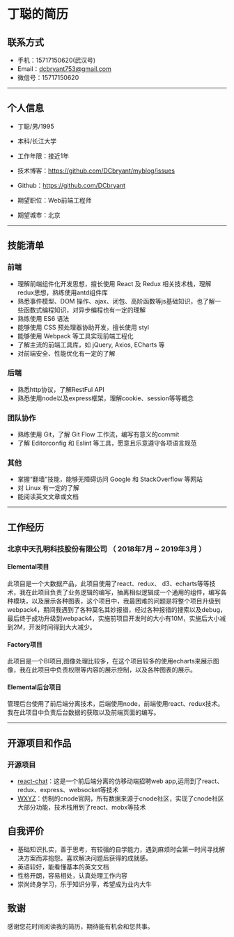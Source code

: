 
# 丁聪的简历

## 联系方式

- 手机：15717150620(武汉号)
- Email：dcbryant753@gmail.com
- 微信号：15717150620

---

## 个人信息

 - 丁聪/男/1995
 - 本科/长江大学
 - 工作年限：接近1年
 - 技术博客：https://github.com/DCbryant/myblog/issues
 - Github：https://github.com/DCbryant

 - 期望职位：Web前端工程师
 - 期望城市：北京

---

## 技能清单

### 前端
- 理解前端组件化开发思想，擅长使用 React 及 Redux 相关技术栈，理解redux思想，熟练使用antd组件库
- 熟悉事件模型、DOM 操作、ajax、闭包、高阶函数等js基础知识，也了解一些函数式编程知识，对异步编程也有一定的理解
- 熟练使用 ES6 语法
- 能够使用 CSS 预处理器协助开发，擅长使用 styl
- 能够使用 Webpack 等工具实现前端工程化
- 了解主流的前端工具库，如 jQuery, Axios, ECharts 等
- 对前端安全、性能优化有一定的了解

### 后端
- 熟悉http协议，了解RestFul API
- 熟悉使用node以及express框架，理解cookie、session等等概念


### 团队协作

- 熟练使用 Git，了解 Git Flow 工作流，编写有意义的commit
- 了解 Editorconfig 和 Eslint 等工具，愿意且乐意遵守各项语言规范


### 其他

- 掌握“翻墙”技能，能够无障碍访问 Google 和 StackOverflow 等网站
- 对 Linux 有一定的了解
- 能阅读英文文章或文档
---

## 工作经历

### 北京中天孔明科技股份有限公司 （ 2018年7月 ~ 2019年3月 ）

#### Elemental项目 
此项目是一个大数据产品，此项目使用了react、redux、 d3、echarts等等技术，我在此项目负责了业务逻辑的编写，抽离相似逻辑成一个通用的组件，编写各种模块，以及展示各种图表，这个项目中，我最困难的问题是将整个项目升级到webpack4，期间我遇到了各种莫名其妙报错，经过各种报错的搜索以及debug，最后终于成功升级到webpack4，实施前项目开发时的大小有10M，实施后大小减到2M，开发时间得到大大减少。


#### Factory项目 
此项目是一个BI项目,图像处理比较多，在这个项目较多的使用echarts来展示图像，我在此项目中负责权限等内容的展示控制，以及各种图表的展示。


#### Elemental后台项目

管理后台使用了前后端分离技术，后端使用node，前端使用react、redux技术。我在此项目中负责后台数据的获取以及前端页面的编写。

---

## 开源项目和作品

### 开源项目

 - [react-chat](https://github.com/DCbryant/react-chat)：这是一个前后端分离的仿移动端招聘web app,运用到了react、redux、express、websocket等技术
 - [WXYZ](https://github.com/DCbryant/react-cnode)：仿制的cnode官网，所有数据来源于cnode社区，实现了cnode社区大部分功能，技术栈用到了react、mobx等技术

 ## 自我评价

- 基础知识扎实，善于思考，有较强的自学能力，遇到麻烦时会第一时间寻找解决方案而非抱怨。喜欢解决问题后获得的成就感。
- 英语较好，能看懂基本的英文文档
- 性格开朗，容易相处，认真处理工作内容
- 崇尚终身学习，乐于知识分享，希望成为业内大牛


## 致谢
感谢您花时间阅读我的简历，期待能有机会和您共事。
